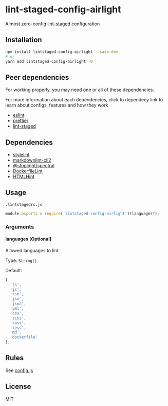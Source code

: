 # lint-staged-config-airlight

Almost zero-config [lint-staged](https://github.com/okonet/lint-staged) configuration

## Installation

```bash
npm install lintstaged-config-airlight --save-dev
# or
yarn add lintstaged-config-airlight -D
```

## Peer dependencies

For working properly, you may need one or all of these dependencies.

For more information about each dependencies, click to dependecy link
to learn about configs, features and how they work

- [eslint](http://eslint.org)
- [prettier](https://prettier.io)
- [lint-staged](https://github.com/okonet/lint-staged)

## Dependencies

- [stylelint](https://stylelint.io)
- [markdownlint-cli2](https://github.com/DavidAnson/markdownlint-cli2)
- [@stoplight/spectral](https://github.com/stoplightio/spectral)
- [DockerfileLint](https://github.com/replicatedhq/dockerfilelint)
- [HTMLHint](https://github.com/htmlhint/HTMLHint)

## Usage

`.lintstagedrc.js`

```js
module.exports = require('lintstaged-config-airlight')(languages?);
```

### Arguments

#### **languages** [Optional]

Allowed languages to lint

Type: `String[]`

Default:

```js
[
  'ts',
  'js',
  'tsx',
  'jsx',
  'json',
  'yml',
  'css',
  'scss',
  'sass',
  'less',
  'md',
  'dockerfile'
];
```

## Rules

See [config.js](./config.js)

## License

MIT
